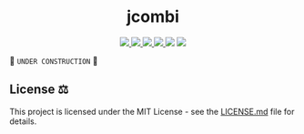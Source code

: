 <h1 align="center">
  jcombi
</h1>
<p align="center">
  <a href="https://github.com/kfurtak1024/jcombi/actions">
    <img src="https://github.com/kfurtak1024/jcombi/workflows/Java%20CI%20with%20Maven/badge.svg">
  </a>
  <a href="https://github.com/kfurtak1024/jcombi/workflows/CodeQL">
    <img src="https://github.com/kfurtak1024/jcombi/workflows/CodeQL/badge.svg">
  </a>
  <a href="https://lgtm.com/projects/g/kfurtak1024/jcombi">
    <img src="https://img.shields.io/lgtm/grade/java/github/kfurtak1024/jcombi">
  </a>
  <a href="https://app.codecov.io/gh/kfurtak1024/jcombi">
    <img src="https://codecov.io/gh/kfurtak1024/jcombi/branch/main/graph/badge.svg">
  </a>
  <a>
    <img src="https://img.shields.io/badge/jdk-11-brightgreen.svg?logo=java">
  </a>
  <a href="https://opensource.org/licenses/MIT">
    <img src="https://img.shields.io/badge/license-MIT-blue.svg">
  </a>
</p>

🚧 ``UNDER CONSTRUCTION`` 🚧

## License ⚖️
This project is licensed under the MIT License - see the [LICENSE.md](https://github.com/kfurtak1024/jcombi/blob/master/LICENSE) file for details.
